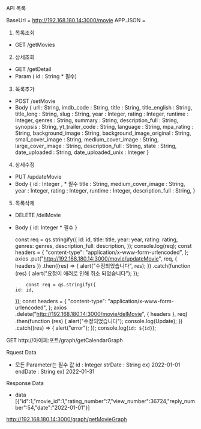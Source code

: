 API 목록

BaseUrl = http://192.168.180.14:3000/movie
APP.JSON =

1. 목록조회

- GET /getMovies

2.  상세조회

- GET /getDetail
- Param ( id : String \* 필수)

3.  목록추가

- POST /setMovie
- Body {
  url : String,
  imdb_code : String,
  title : String,
  title_english : String,
  title_long : String,
  slug : String,
  year : Integer,
  rating : Integer,
  runtime : Integer,
  genres : String,
  summary : String,
  description_full : String,
  synopsis : String,
  yt_trailer_code : String,
  language : String,
  mpa_rating : String,
  background_image : String,
  background_image_original : String,
  small_cover_image : String,
  medium_cover_image : String,
  large_cover_image : String,
  description_full : String,
  state : String,
  date_uploaded : String,
  date_uploaded_unix : Integer
  }

4. 상세수정

- PUT /updateMovie
- Body { id : Integer , \* 필수
  title : String,
  medium_cover_image : String,
  year : Integer,
  rating : Integer,
  runtime : Integer,
  description_full : String,
  }

5. 목록삭제

- DELETE /delMovie
- Body { id: Integer \* 필수 }

  const req = qs.stringify({
  id: id,
  title: title,
  year: year,
  rating: rating,
  genres: genres,
  description_full: description,
  });
  console.log(req);
  const headers = {
  "content-type": "application/x-www-form-urlencoded",
  };
  axios
  .put("http://192.168.180.14:3000/movie/updateMovie", req, { headers })
  .then((res) => {
  alert("수정되었습니다", res);
  })
  .catch(function (res) {
  alert("요청이 에러로 인해 취소 되었습니다");
  });

          const req = qs.stringify({
      id: id,

  });
  const headers = {
  "content-type": "application/x-www-form-urlencoded",
  };
  axios
  .delete("http://192.168.180.14:3000/movie/delMovie", { headers }, req)
  .then(function (res) {
  alert("수정되었습니다");
  console.log(Update);
  })
  .catch((res) => {
  alert("error");
  });
  console.log(`id: ${id}`);

GET http://아이피:포트/graph/getCalendarGraph

Rquest Data

- 모든 Parameter는 필수 값
  id : Integer
  strDate : String ex) 2022-01-01
  endDate : String ex) 2022-01-31

Response Data

- data [{"id":1,"movie_id":1,"rating_number":7,"view_number":36724,"reply_number":54,"date":"2022-01-01"}]

http://192.168.180.14:3000/graph/getMovieGraph
